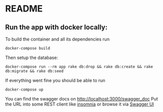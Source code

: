 # README

## Run the app with docker locally:

To build the container and all its dependencies run
```
docker-compose build
```

Then setup the database:
```
docker-compose run --rm app rake db:drop && rake db:create && rake db:migrate && rake db:seed
```
If everything went fine you should be able to run
```
docker-compose up
```

You can find the swagger docs on [http://localhost:3000/swagger_doc](http://localhost:3000/swagger_doc)
Put the URL into some REST client like [insomnia](https://insomnia.rest/) or browse it via [Swagger UI](https://petstore.swagger.io/#/)
